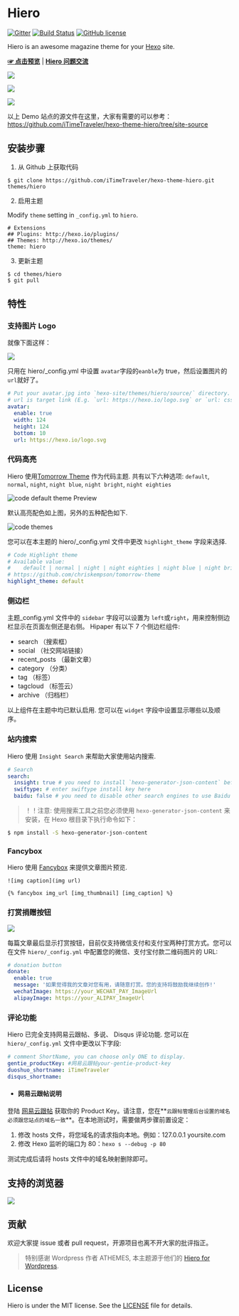 # Hiero

[![Gitter](https://camo.githubusercontent.com/079d8764b5eebffbb7158fb375df0959029ab2c3/68747470733a2f2f6261646765732e6769747465722e696d2f6865786f2d7468656d652d696e6469676f2f4c6f6262792e737667)](https://gitter.im/hexo-theme-hiker/Lobby?utm_source=share-link&utm_medium=link&utm_campaign=share-link) [![Build Status](https://travis-ci.org/iTimeTraveler/hexo-theme-hiero.svg?branch=master)](https://travis-ci.org/iTimeTraveler/hexo-theme-hiero) [![GitHub license](https://img.shields.io/badge/license-MIT-blue.svg)](https://github.com/iTimeTraveler/hexo-theme-hiero/blob/master/LICENSE)

Hiero is an awesome magazine theme for your [Hexo] site.

[**☞ 点击预览**](https://itimetraveler.github.io/hexo-theme-hiero/) | [**Hiero 问题交流**](https://gitter.im/hexo-theme-hiker/Lobby?utm_source=share-link&utm_medium=link&utm_campaign=share-link)

![](https://raw.githubusercontent.com/iTimeTraveler/iTimeTraveler.github.io/master/gallery/hiero-demo-screen.png)

![](https://raw.githubusercontent.com/iTimeTraveler/hexo-theme-hiero/master/source/preview/mobile-preview.png)

![](https://raw.githubusercontent.com/iTimeTraveler/hexo-theme-hiero/master/source/preview/Hiero_home.png)

以上 Demo 站点的源文件在这里，大家有需要的可以参考：https://github.com/iTimeTraveler/hexo-theme-hiero/tree/site-source

<!--more-->

## 安装步骤

1.  从 Github 上获取代码

```shell
$ git clone https://github.com/iTimeTraveler/hexo-theme-hiero.git themes/hiero
```

2.  启用主题

Modify `theme` setting in `_config.yml` to `hiero`.

```
# Extensions
## Plugins: http://hexo.io/plugins/
## Themes: http://hexo.io/themes/
theme: hiero
```

3.  更新主题

```shell
$ cd themes/hiero
$ git pull
```

## 特性

### 支持图片 Logo

就像下面这样：

![](https://raw.githubusercontent.com/iTimeTraveler/hexo-theme-hiero/master/source/preview/logo-preview.jpg)

只用在 hiero/\_config.yml 中设置 `avatar`字段的`eanble`为 true，然后设置图片的`url`就好了。

```yml
# Put your avatar.jpg into `hexo-site/themes/hiero/source/` directory.
# url is target link (E.g. `url: https://hexo.io/logo.svg` or `url: css/images/mylogo.jpg`)
avatar:
  enable: true
  width: 124
  height: 124
  bottom: 10
  url: https://hexo.io/logo.svg
```

### 代码高亮

Hiero 使用[Tomorrow Theme](https://github.com/chriskempson/tomorrow-theme) 作为代码主题. 共有以下六种选项: `default`, `normal`, `night`, `night blue`, `night bright`, `night eighties`

![code `default` theme Preview](https://raw.githubusercontent.com/iTimeTraveler/hexo-theme-hiero/master/source/preview/code-default-preview.png)

默认高亮配色如上图，另外的五种配色如下.

![code themes](https://github.com/iTimeTraveler/hexo-theme-hiero/blob/master/source/preview/code-theme.jpg?raw=true)

您可以在本主题的 hiero/\_config.yml 文件中更改 `highlight_theme` 字段来选择.

```yml
# Code Highlight theme
# Available value:
#    default | normal | night | night eighties | night blue | night bright
# https://github.com/chriskempson/tomorrow-theme
highlight_theme: default
```

### 侧边栏

主题\_config.yml 文件中的 `sidebar` 字段可以设置为 `left`或`right`，用来控制侧边栏显示在页面左侧还是右侧。
Hipaper 有以下 7 个侧边栏组件:

- search （搜索框）
- social （社交网站链接）
- recent_posts （最新文章）
- category （分类）
- tag （标签）
- tagcloud （标签云）
- archive （归档栏）

以上组件在主题中均已默认启用. 您可以在 `widget` 字段中设置显示哪些以及顺序。

### 站内搜索

Hiero 使用 `Insight Search` 来帮助大家使用站内搜索.

```yml
# Search
search:
  insight: true # you need to install `hexo-generator-json-content` before using Insight Search
  swiftype: # enter swiftype install key here
  baidu: false # you need to disable other search engines to use Baidu search, options: true, false
```

> ！！注意: 使用搜索工具之前您必须使用 `hexo-generator-json-content` 来安装，在 Hexo 根目录下执行命令如下：

```bash
$ npm install -S hexo-generator-json-content
```

### Fancybox

Hiero 使用 [Fancybox] 来提供文章图片预览.

```
![img caption](img url)

{% fancybox img_url [img_thumbnail] [img_caption] %}
```

### 打赏捐赠按钮

![](https://github.com/iTimeTraveler/hexo-theme-hiker/blob/master/source/preview/donation-btn.png)

每篇文章最后显示打赏按钮，目前仅支持微信支付和支付宝两种打赏方式。您可以在文件 `hiero/_config.yml` 中配置您的微信、支付宝付款二维码图片的 URL:

```yml
# donation button
donate:
  enable: true
  message: '如果觉得我的文章对您有用，请随意打赏。您的支持将鼓励我继续创作!'
  wechatImage: https://your_WECHAT_PAY_ImageUrl
  alipayImage: https://your_ALIPAY_ImageUrl
```

### 评论功能

Hiero 已完全支持网易云跟帖、多说、 Disqus 评论功能. 您可以在 `hiero/_config.yml` 文件中更改以下字段:

```yml
# comment ShortName, you can choose only ONE to display.
gentie_productKey: #网易云跟帖your-gentie-product-key
duoshuo_shortname: iTimeTraveler
disqus_shortname:
```

- #### 网易云跟帖说明

登陆 [网易云跟帖](https://gentie.163.com/) 获取你的 Product Key。请注意，您在**`云跟帖管理后台设置的域名必须跟您站点的域名一致`**。在本地测试时，需要做两步骤前置设定：

1. 修改 hosts 文件，将您域名的请求指向本地。例如：127.0.0.1 yoursite.com
2. 修改 Hexo 监听的端口为 80：`hexo s --debug -p 80`

测试完成后请将 hosts 文件中的域名映射删除即可。

## 支持的浏览器

![](https://github.com/iTimeTraveler/hexo-theme-hiero/blob/master/source/preview/browser-support.png?raw=true)

## 贡献

欢迎大家提 issue 或者 pull request，开源项目也离不开大家的批评指正。

> 特别感谢 Wordpress 作者 ATHEMES, 本主题源于他们的 [Hiero for Wordpress](http://athemes.com/theme/hiero/).

## License

Hiero is under the MIT license. See the [LICENSE](https://github.com/iTimeTraveler/hexo-theme-hiero/blob/master/LICENSE) file for details.

[hexo]: https://hexo.io/
[fancybox]: http://fancyapps.com/fancybox/
[font awesome]: http://fontawesome.io/
